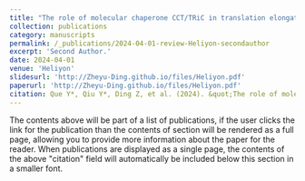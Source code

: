 ```yaml
---
title: "The role of molecular chaperone CCT/TRiC in translation elongation: A literature review"
collection: publications
category: manuscripts
permalink: /_publications/2024-04-01-review-Heliyon-secondauthor
excerpt: 'Second Author.'
date: 2024-04-01
venue: 'Heliyon'
slidesurl: 'http://Zheyu-Ding.github.io/files/Heliyon.pdf'
paperurl: 'http://Zheyu-Ding.github.io/files/Heliyon.pdf'
citation: Que Y*, Qiu Y*, Ding Z, et al. (2024). &quot;The role of molecular chaperone CCT/TRiC in translation elongation: A literature review.&quot; <i>Heliyon</i>. 10(7).'
---
```


The contents above will be part of a list of publications, if the user clicks the link for the publication than the contents of section will be rendered as a full page, allowing you to provide more information about the paper for the reader. When publications are displayed as a single page, the contents of the above "citation" field will automatically be included below this section in a smaller font.
